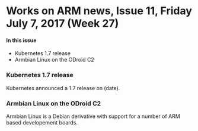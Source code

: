 # Works on ARM news, Issue 11, Friday July 7, 2017 (Week 27)

#### In this issue

* Kubernetes 1.7 release
* Armbian Linux on the ODroid C2

### Kubernetes 1.7 release

Kubernetes announced a 1.7 release on (date).

### Armbian Linux on the ODroid C2

Armbian Linux is a Debian derivative with support for a number of ARM based developement boards.

